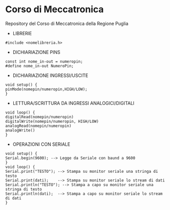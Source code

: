 # Corso di Meccatronica
Repository del Corso di Meccatronica della Regione Puglia

- LIBRERIE
```
#include <nomelibreria.h>
```

- DICHIARIAZIONE PINS
```
const int nome_in-out = numeropin;
#define nome_in-out NumeroPin;
```

- DICHIARIAZIONE INGRESSI/USCITE
```
void setup() {
pinMode(nomepin/numeropin,HIGH/LOW);
}
```

- LETTURA/SCRITTURA DA INGRESSI ANALOGICI/DIGITALI
```
void loop() {
digitalRead(nomepin/numeropin)
digitalWrite(nomepin/numeropin, HIGH/LOW)
analogRead(nomepin/numeropin)
analogWrite()
}
```

- OPERAZIONI CON SERIALE
```
void setup() {
Serial.begin(9600); --> Legge da Seriale con baund a 9600
}
void loop() {
Serial.print("TESTO"); --> Stampa su monitor seriale una stringa di testo
Serial.print(dati);    --> Stampa su monitor seriale lo stream di dati
Serial.println("TESTO"); --> Stampa a capo su monitor seriale una stringa di testo
Serial.println(dati);  --> Stampa a capo su monitor seriale lo stream di dati
}
```